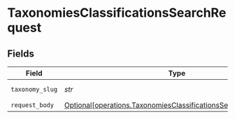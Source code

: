 # TaxonomiesClassificationsSearchRequest


## Fields

| Field                                                                                                                                    | Type                                                                                                                                     | Required                                                                                                                                 | Description                                                                                                                              |
| ---------------------------------------------------------------------------------------------------------------------------------------- | ---------------------------------------------------------------------------------------------------------------------------------------- | ---------------------------------------------------------------------------------------------------------------------------------------- | ---------------------------------------------------------------------------------------------------------------------------------------- |
| `taxonomy_slug`                                                                                                                          | *str*                                                                                                                                    | :heavy_check_mark:                                                                                                                       | Taxonomy slug                                                                                                                            |
| `request_body`                                                                                                                           | [Optional[operations.TaxonomiesClassificationsSearchRequestBody]](../../models/operations/taxonomiesclassificationssearchrequestbody.md) | :heavy_minus_sign:                                                                                                                       | N/A                                                                                                                                      |